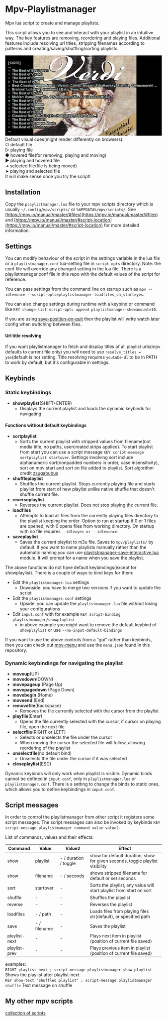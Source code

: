 # Mpv-Playlistmanager
Mpv lua script to create and manage playlists.

This script allows you to see and interact with your playlist in an intuitive way. The key features are removing, reordering and playing files. Additional features include resolving url titles, stripping filenames according to patterns and creating/saving/shuffling/sorting playlists.

![](playlistmanager.png)  
Default visual cues(might render differently on browsers):  
○ default file  
▷ playing file  
● hovered file(for removing, playing and moving)  
▶ playing and hovered file  
➔ selected file(file is being moved)  
➤ playing and selected file  
It will make sense once you try the script!

## Installation
Copy the `playlistmanager.lua` file to your mpv scripts directory which is usually `~/.config/mpv/scripts/` or `%APPDATA%/mpv/scripts/`. See [https://mpv.io/manual/master/#files](https://mpv.io/manual/master/#files) and [https://mpv.io/manual/master/#script-location](https://mpv.io/manual/master/#script-location) for more detailed information.

## Settings
You can modify behaviour of the script in the settings variable in the lua file or a `playlistmanager.conf` lua-setting file in `script-opts` directory. 
Note: the conf file will override any changed setting in the lua file. There is a playlistmanager.conf file in this repo with the default values of the script for reference. 

You can pass settings from the command line on startup such as `mpv --idle=once --script-opts=playlistmanager-loadfiles_on_start=yes`. 

You can also change settings during runtime with a keybind or command like `KEY change-list script-opts append playlistmanager-showamount=10`. 

If you are using [save-position-on-quit](https://mpv.io/manual/master/#options-save-position-on-quit) then the playlist will write watch later config when switching between files.

#### Url title resolving
If you want playlistmanager to fetch and display titles of all playlist urls(mpv defaults to current file only) you will need to use `resolve_titles = yes`(default is no) setting. Title resolving requires `youtube-dl` to be in PATH to work by default, but it's configurable in settings.

## Keybinds
### Static keybindings
- __showplaylist__(SHIFT+ENTER)
  - Displays the current playlist and loads the dynamic keybinds for navigating  

#### Functions without default keybindings
- __sortplaylist__ 
  - Sorts the current playlist with stripped values from filename(not media title, no paths, usercreated strips applied). To start playlist from start you can use a script message `KEY script-message sortplaylist startover`. Settings involving sort include alphanumeric sort(nonpadded numbers in order, case insensitivity), sort on mpv start and sort on file added to playlist. Sort algorithm credit [zsugabubus](https://github.com/zsugabubus/dotfiles/blob/master/.config/mpv/scripts/playlist-filtersort.lua)  
- __shuffleplaylist__
  - Shuffles the current playlist. Stops currently playing file and starts playlist from start of new playlist unlike native shuffle that doesn't shuffle current file.  
- __reverseplaylist__
  - Reverses the current playlist. Does not stop playing the current file.  
- __loadfiles__
  - Attempts to load all files from the currently playing files directory to the playlist keeping the order. Option to run at startup if 0 or 1 files are opened, with 0 opens files from working directory. On startup with no file requires `--idle=yes or --idle=once`.  
- __saveplaylist__
  - Saves the current playlist to m3u file. Saves to `mpv/playlists/` by default. If you want to name playlists manually rather than the automatic naming you can use [playlistmanager-save-interactive.lua](https://github.com/jonniek/mpv-playlistmanager/blob/master/playlistmanager-save-interactive.lua) module. It will prompt for a name when you save the playlist.

The above functions do not have default keybindings(except for showplaylist). There is a couple of ways to bind keys for them:
 - Edit the `playlistmanager.lua` settings
   - Downside: you have to merge two versions if you want to update the script
 - Edit the `playlistmanager.conf` settings
   - Upside: you can update the `playlistmanager.lua` file without losing your configurations
 - Edit `input.conf` with for example `KEY script-binding playlistmanager/showplaylist`
   - in above example you might want to remove the default keybind of `showplaylist` or use `--no-input-default-bindings`

If you want to use the above controls from a "gui" rather than keybinds, then you can check out 
[mpv-menu](https://github.com/jonniek/mpv-menu) and use the `menu.json` found in this repository.

### Dynamic keybindings for navigating the playlist
- __moveup__(UP)
- __movedown__(DOWN)
- __movepageup__ (Page Up)
- __movepagedown__ (Page Down)
- __movebegin__ (Home)
- __moveend__ (End)
- __removefile__(Backspace)
  - Removes the file currently selected with the cursor from the playlist
- __playfile__(Enter)
  - Opens the file currently selected with the cursor, if cursor on playing file, open the next file
- __selectfile__(RIGHT or LEFT)
  - Selects or unselects the file under the cursor
  - When moving the cursor the selected file will follow, allowing reordering of the playlist
- __unselectfile__(no default bind)
  - Unselects the file under the cursor if it was selected
- __closeplaylist__(ESC)

Dynamic keybinds will only work when playlist is visible. Dynamic binds cannot be defined in `input.conf`, only in `playlistmanager.lua` or `playlistmanager.conf`. There is a setting to change the binds to static ones, which allows you to define keybindings in `input.conf`.
  
## Script messages

In order to control the playlistmanager from other script it registers some script messages.
The script messages can also be invoked by keybinds `KEY script-message playlistmanager command value value2`.
  
List of commands, values and their effects:  
  
Command | Value | Value2 | Effect
--- | --- | --- | ---
show | playlist | - / duration / toggle | show for default duration, show for given seconds, toggle playlist visibility
show | filename | - / seconds | shows stripped filename for default or set seconds
sort | startover | - | Sorts the playlist, any value will start playlist from start on sort
shuffle | - | - | Shuffles the playlist
reverse | - | - | Reverses the playlist
loadfiles | - / path | - | Loads files from playing files dir(default), or specified path
save | - / filename | - | Saves the playlist
playlist-next | - | - | Plays next item in playlist (position of current file saved)
playlist-prev | - | - | Plays previous item in playlist (position of current file saved)
    
    
examples:  
`RIGHT playlist-next ; script-message playlistmanager show playlist` Shows the playlist after playlist-next  
`KEY show-text "Shuffled playlist" ; script-message playlistmanager shuffle` Text message on shuffle  
  

## My other mpv scripts
[collection of scripts](https://github.com/jonniek/mpv-scripts)
